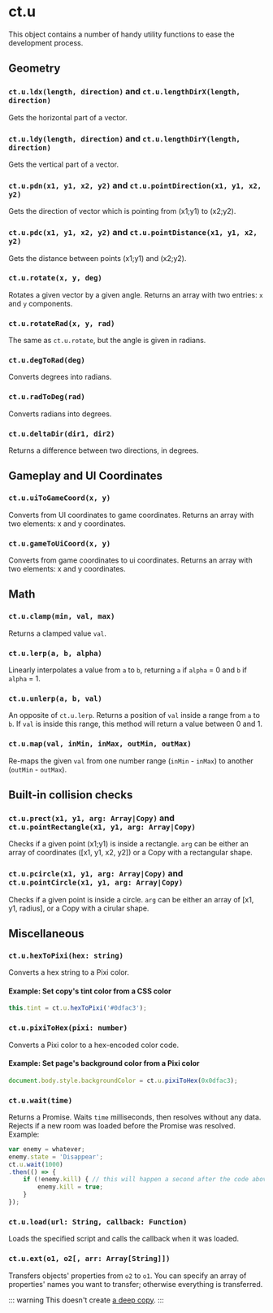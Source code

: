 # ct.u

This object contains a number of handy utility functions to ease the development process.

## Geometry

### `ct.u.ldx(length, direction)` and `ct.u.lengthDirX(length, direction)`

Gets the horizontal part of a vector.

### `ct.u.ldy(length, direction)` and `ct.u.lengthDirY(length, direction)`

Gets the vertical part of a vector.

### `ct.u.pdn(x1, y1, x2, y2)` and `ct.u.pointDirection(x1, y1, x2, y2)`

Gets the direction of vector which is pointing from (x1;y1) to (x2;y2).

### `ct.u.pdc(x1, y1, x2, y2)` and `ct.u.pointDistance(x1, y1, x2, y2)`

Gets the distance between points (x1;y1) and (x2;y2).

### `ct.u.rotate(x, y, deg)`

Rotates a given vector by a given angle. Returns an array with two entries: `x` and `y` components.

### `ct.u.rotateRad(x, y, rad)`

The same as `ct.u.rotate`, but the angle is given in radians.

### `ct.u.degToRad(deg)`

Converts degrees into radians.

### `ct.u.radToDeg(rad)`

Converts radians into degrees.

### `ct.u.deltaDir(dir1, dir2)`

Returns a difference between two directions, in degrees.

## Gameplay and UI Coordinates

### `ct.u.uiToGameCoord(x, y)`

Converts from UI coordinates to game coordinates. Returns an array with two elements: x and y coordinates.

### `ct.u.gameToUiCoord(x, y)`

Converts from game coordinates to ui coordinates. Returns an array with two elements: x and y coordinates.

## Math

### `ct.u.clamp(min, val, max)`

Returns a clamped value `val`.

### `ct.u.lerp(a, b, alpha)`

Linearly interpolates a value from `a` to `b`, returning `a` if `alpha` = 0 and `b` if `alpha` = 1.

### `ct.u.unlerp(a, b, val)`

An opposite of `ct.u.lerp`. Returns a position of `val` inside a range from `a` to `b`. If `val` is inside this range, this method will return a value between 0 and 1.

### `ct.u.map(val, inMin, inMax, outMin, outMax)`

Re-maps the given `val` from one number range (`inMin` - `inMax`) to another (`outMin` - `outMax`).

## Built-in collision checks

### `ct.u.prect(x1, y1, arg: Array|Copy)` and `ct.u.pointRectangle(x1, y1, arg: Array|Copy)`

Checks if a given point (x1;y1) is inside a rectangle. `arg` can be either an array of coordinates ([x1, y1, x2, y2]) or a Copy with a rectangular shape.

### `ct.u.pcircle(x1, y1, arg: Array|Copy)` and `ct.u.pointCircle(x1, y1, arg: Array|Copy)`

Checks if a given point is inside a circle. `arg` can be either an array of [x1, y1, radius], or a Copy with a cirular shape.

## Miscellaneous

### `ct.u.hexToPixi(hex: string)`

Converts a hex string to a Pixi color.

#### Example: Set copy's tint color from a CSS color

```js
this.tint = ct.u.hexToPixi('#0dfac3');
```

### `ct.u.pixiToHex(pixi: number)`

Converts a Pixi color to a hex-encoded color code.

#### Example: Set page's background color from a Pixi color

```js
document.body.style.backgroundColor = ct.u.pixiToHex(0x0dfac3);
```

### `ct.u.wait(time)`

Returns a Promise. Waits `time` milliseconds, then resolves without any data. Rejects if a new room was loaded before the Promise was resolved. Example:

```js
var enemy = whatever;
enemy.state = 'Disappear';
ct.u.wait(1000)
.then(() => {
    if (!enemy.kill) { // this will happen a second after the code above was called.
        enemy.kill = true;
    }
});
```

### `ct.u.load(url: String, callback: Function)`

Loads the specified script and calls the callback when it was loaded.

### `ct.u.ext(o1, o2[, arr: Array[String]])`

Transfers objects' properties from `o2` to `o1`. You can specify an array of properties' names you want to transfer; otherwise everything is transferred.

::: warning
This doesn't create [a deep copy](https://we-are.bookmyshow.com/understanding-deep-and-shallow-copy-in-javascript-13438bad941c).
:::
